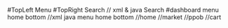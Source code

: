#TopLeft Menu 
#TopRight Search 
// xml & java Search
#dashboard menu home bottom 
//xml java menu home bottom 
//home
//market
//ppob
//cart
